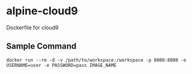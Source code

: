 # alpine-cloud9
Dockerfile for cloud9

## Sample Command

```
docker run --rm -d -v /path/to/workspace:/workspace -p 8080:8080 -e USERNAME=user -e PASSWORD=pass IMAGE_NAME
```

